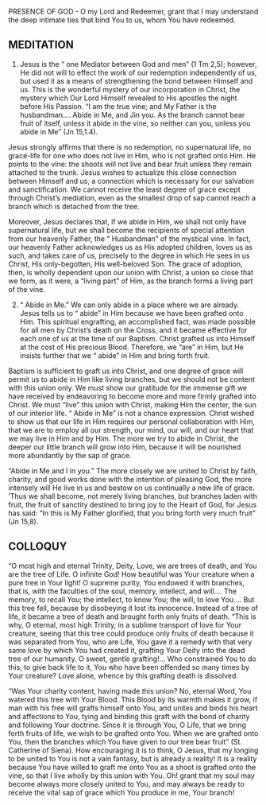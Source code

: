 PRESENCE OF GOD - O my Lord and Redeemer, grant that I may understand the deep intimate ties that bind You to us, whom You have redeemed.

## MEDITATION

1. Jesus is the “ one Mediator between God and men” (1 Tm 2,5); however, He did not will to effect the work of our redemption independently of us, but used it as a means of strengthening the bond between Himself and us. This is the wonderful mystery of our incorporation in Christ, the mystery which Our Lord Himself revealed to His apostles the night before His Passion. “I am the true vine; and My Father is the husbandman.... Abide in Me, and Jin you. As the branch cannot bear fruit of itself, unless it abide in the vine, so neither can you, unless you abide in Me” (Jn 15,1.4).

Jesus strongly affirms that there is no redemption, no supernatural life, no grace-life for one who does not live in Him, who is not grafted onto Him. He points to the vine: the shoots will not live and bear fruit unless they remain attached to the trunk. Jesus wishes to actualize this close connection between Himself and us, a connection which is necessary for our salvation and sanctification. We cannot receive the least degree of grace except through Christ’s mediation, even as the smallest drop of sap cannot reach a branch which is detached from the tree.

Moreover, Jesus declares that, if we abide in Him, we shall not only have supernatural life, but we shall become the recipients of special attention from our heavenly Father, the “ Husbandman” of the mystical vine. In fact, our heavenly Father acknowledges us as His adopted children, loves us as such, and takes care of us, precisely to the degree in which He sees in us Christ, His only-begotten, His well-beloved Son. The grace of adoption, then, is wholly dependent upon our union with Christ, a union so close that we form, as it were, a “living part” of Him, as the branch forms a living part of the vine.


2. “ Abide in Me.” We can only abide in a place where we are already. Jesus tells us to “ abide” in Him because we have been grafted onto Him. This spiritual engrafting, an accomplished fact, was made possible for all men by Christ’s death on the Cross, and it became effective for each one of us at the time of our Baptism. Christ grafted us into Himself at the cost of His precious Blood. Therefore, we “are” in Him, but He insists further that we “ abide” in Him and bring forth fruit.

Baptism is sufficient to graft us into Christ, and one degree of grace will permit us to abide in Him like living branches, but we should not be content with this union only. We must show our gratitude for the immense gift we have received by endeavoring to become more and more firmly grafted into Christ. We must “live” this union with Christ, making Him the center, the sun of our interior life. “ Abide in Me” is not a chance expression. Christ wished to show us that our life in Him requires our personal collaboration with Him, that we are to employ all our strength, our mind, our will, and our heart that we may live in Him and by Him. The more we try to abide in Christ, the deeper our little branch will grow into Him, because it will be nourished more abundantly by the sap of grace. 

“Abide in Me and I in you.” The more closely we are united to Christ by faith, charity, and good works done with the intention of pleasing God, the more intensely will He live in us and bestow on us continually a new life of grace. ‘Thus we shall become, not merely living branches, but branches laden with fruit, the fruit of sanctity destined to bring joy to the Heart of God, for Jesus has said: “In this is My Father glorified, that you bring forth very much fruit” (Jn 15,8).

## COLLOQUY

“O most high and eternal Trinity, Deity, Love, we are trees of death, and You are the tree of Life. O infinite God! How beautiful was Your creature when a pure tree in Your light! O supreme purity, You endowed it with branches, that is, with the faculties of the soul, memory, intellect, and will.... The memory, to recall You; the intellect, to know You; the will, to love You.... But this tree fell, because by disobeying it lost its innocence. Instead of a tree of life, it became a tree of death and brought forth only fruits of death. “This is why, O eternal, most high Trinity, in a sublime transport of love for Your creature, seeing that this tree could produce only fruits of death because it was separated from You, who are Life, You gave it a remedy with that very same love by which You had created it, grafting Your Deity into the dead tree of our humanity. O sweet, gentle grafting!... Who constrained You to do this, to give back life to it, You who have been offended so many times by Your creature? Love alone, whence by this grafting death is dissolved. 

“Was Your charity content, having made this union? No, eternal Word, You watered this tree with Your Blood. This Blood by its warmth makes it grow, if man with his free will grafts himself onto You, and unites and binds his heart and affections to You, tying and binding this graft with the bond of charity and following Your doctrine. Since it is through You, O Life, that we bring forth fruits of life, we wish to be grafted onto You. When we are grafted onto You, then the branches which You have given to our tree bear fruit” (St. Catherine of Siena). 
How encouraging it is to think, O Jesus, that my longing to be united to You is not a vain fantasy, but is already a reality! It is a reality because You have willed to graft me onto You as a shoot is grafted onto the vine, so that I live wholly by this union with You. Oh! grant that my soul may become always more closely united to You, and may always be ready to receive the vital sap of grace which You produce in me, Your branch!